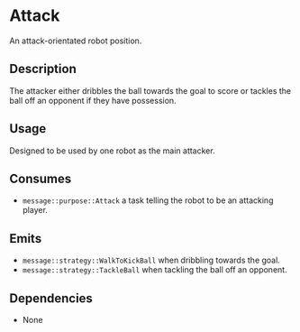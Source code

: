 # Attack

An attack-orientated robot position.

## Description

The attacker either dribbles the ball towards the goal to score or tackles the ball off an opponent if they have possession.

## Usage

Designed to be used by one robot as the main attacker.

## Consumes

- `message::purpose::Attack` a task telling the robot to be an attacking player.

## Emits

- `message::strategy::WalkToKickBall` when dribbling towards the goal.
- `message::strategy::TackleBall` when tackling the ball off an opponent.

## Dependencies

- None
